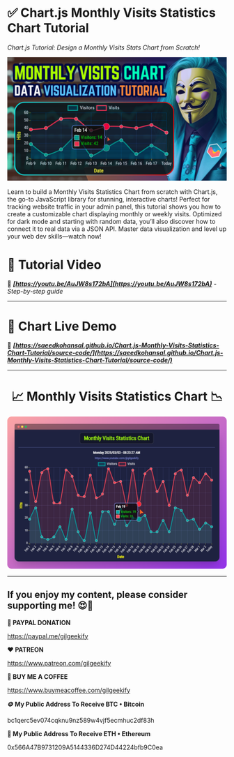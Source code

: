 # ✅ Chart.js Monthly Visits Statistics Chart Tutorial

_Chart.js Tutorial: Design a Monthly Visits Stats Chart from Scratch!_

![YouTube Thumbnail](images/monthly-visits-statistics-chart.png "Chart.js Monthly Visits Statistics Chart Tutorial - YouTube Thumbnail")

Learn to build a Monthly Visits Statistics Chart from scratch with Chart.js, the go-to JavaScript library for stunning, interactive charts! Perfect for tracking website traffic in your admin panel, this tutorial shows you how to create a customizable chart displaying monthly or weekly visits. Optimized for dark mode and starting with random data, you’ll also discover how to connect it to real data via a JSON API. Master data visualization and level up your web dev skills—watch now!

# 🎥 Tutorial Video
🔗 ***[https://youtu.be/AuJW8s172bA](https://youtu.be/AuJW8s172bA)*** - *Step-by-step guide*

<hr>

# 🔴 Chart Live Demo
🔗 ***[https://saeedkohansal.github.io/Chart.js-Monthly-Visits-Statistics-Chart-Tutorial/source-code/](https://saeedkohansal.github.io/Chart.js-Monthly-Visits-Statistics-Chart-Tutorial/source-code/)***

<hr>

<div align="center"><h1>📈 Monthly Visits Statistics Chart 📉</h1></div>

![Chart Demo](images/chart-demo.png "Chart Demo")

<hr>

## If you enjoy my content, please consider supporting me! 😍🙏

**💙 PAYPAL DONATION**

https://paypal.me/gilgeekify

**❤️ PATREON**

https://www.patreon.com/gilgeekify

**💛 BUY ME A COFFEE**

https://www.buymeacoffee.com/gilgeekify

**🪙 My Public Address To Receive BTC • Bitcoin**

bc1qerc5ev074cqknu9nz589w4vjf5ecmhuc2df83h

**🥈 My Public Address To Receive ETH • Ethereum**

0x566A47B9731209A5144336D274D44224bfb9C0ea
